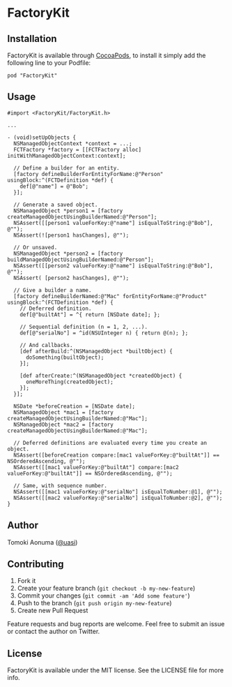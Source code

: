 # FactoryKit

## Installation

FactoryKit is available through [CocoaPods](http://cocoapods.org), to install
it simply add the following line to your Podfile:

    pod "FactoryKit"

## Usage

```objc
#import <FactoryKit/FactoryKit.h>

...

- (void)setUpObjects {
  NSManagedObjectContext *context = ...;
  FCTFactory *factory = [[FCTFactory alloc] initWithManagedObjectContext:context];

  // Define a builder for an entity.
  [factory defineBuilderForEntityForName:@"Person" usingBlock:^(FCTDefinition *def) {
    def[@"name"] = @"Bob";
  }];

  // Generate a saved object.
  NSManagedObject *person1 = [factory createManagedObjectUsingBuilderNamed:@"Person"];
  NSAssert([[person1 valueForKey:@"name"] isEqualToString:@"Bob"], @"");
  NSAssert(![person1 hasChanges], @"");

  // Or unsaved.
  NSManagedObject *person2 = [factory buildManagedObjectUsingBuilderNamed:@"Person"];
  NSAssert([[person2 valueForKey:@"name"] isEqualToString:@"Bob"], @"");
  NSAssert( [person2 hasChanges], @"");

  // Give a builder a name.
  [factory defineBuilderNamed:@"Mac" forEntityForName:@"Product" usingBlock:^(FCTDefinition *def) {
    // Deferred definition.
    def[@"builtAt"] = ^{ return [NSDate date]; };

    // Sequential definition (n = 1, 2, ...).
    def[@"serialNo"] = ^id(NSUInteger n) { return @(n); };

    // And callbacks.
    [def afterBuild:^(NSManagedObject *builtObject) {
      doSomething(builtObject);
    }];

    [def afterCreate:^(NSManagedObject *createdObject) {
      oneMoreThing(createdObject);
    }];
  }];

  NSDate *beforeCreation = [NSDate date];
  NSManagedObject *mac1 = [factory createManagedObjectUsingBuilderNamed:@"Mac"];
  NSManagedObject *mac2 = [factory createManagedObjectUsingBuilderNamed:@"Mac"];

  // Deferred definitions are evaluated every time you create an object.
  NSAssert([beforeCreation compare:[mac1 valueForKey:@"builtAt"]] == NSOrderedAscending, @"");
  NSAssert([[mac1 valueForKey:@"builtAt"] compare:[mac2 valueForKey:@"builtAt"]] == NSOrderedAscending, @"");

  // Same, with sequence number.
  NSAssert([[mac1 valueForKey:@"serialNo"] isEqualToNumber:@1], @"");
  NSAssert([[mac2 valueForKey:@"serialNo"] isEqualToNumber:@2], @"");
}
```

## Author

Tomoki Aonuma ([@uasi](https://twitter.com/uasi))

## Contributing

1. Fork it
2. Create your feature branch (`git checkout -b my-new-feature`)
3. Commit your changes (`git commit -am 'Add some feature'`)
4. Push to the branch (`git push origin my-new-feature`)
5. Create new Pull Request

Feature requests and bug reports are welcome. Feel free to submit an issue or
contact the author on Twitter.

## License

FactoryKit is available under the MIT license. See the LICENSE file for more info.
